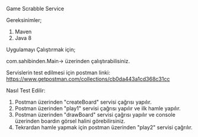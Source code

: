 Game Scrabble Service

Gereksinimler;
1. Maven
2. Java 8

Uygulamayı Çalıştırmak için;

com.sahibinden.Main-> üzerinden çalıştırabilisiniz.

Servislerin test edilmesi için postman linki: https://www.getpostman.com/collections/cb0da443a1cd368c31cc

Nasıl Test Edilir:
1. Postman üzerinden "createBoard" servisi çağrısı yapılır.
2. Postman üzerinden "play1" servisi çağrısı yapılır ve ilk hamle yapılır.
3. Postman üzerinden "drawBoard" servisi çağrısı yapılır ve console üzerinden boardın görsel halini görebilirsiniz.
4. Tekrardan hamle yapmak için  postman üzerinden "play2" servisi çağrılır.  
